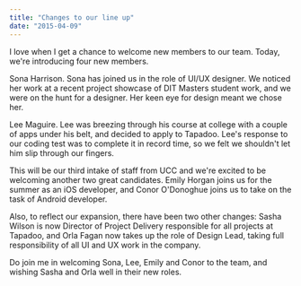 ```yaml
---
title: "Changes to our line up"
date: "2015-04-09"
---
```


I love when I get a chance to welcome new members to our team. Today, we're introducing four new members.

Sona Harrison. Sona has joined us in the role of UI/UX designer. We noticed her work at a recent project showcase of DIT Masters student work, and we were on the hunt for a designer. Her keen eye for design meant we chose her.

Lee Maguire. Lee was breezing through his course at college with a couple of apps under his belt, and decided to apply to Tapadoo. Lee's response to our coding test was to complete it in record time, so we felt we shouldn't let him slip through our fingers.

This will be our third intake of staff from UCC and we're excited to be welcoming another two great candidates. Emily Horgan joins us for the summer as an iOS developer, and Conor O'Donoghue joins us to take on the task of Android developer.

Also, to reflect our expansion, there have been two other changes: Sasha Wilson is now Director of Project Delivery responsible for all projects at Tapadoo, and Orla Fagan now takes up the role of Design Lead, taking full responsibility of all UI and UX work in the company.

Do join me in welcoming Sona, Lee, Emily and Conor to the team, and wishing Sasha and Orla well in their new roles.

